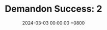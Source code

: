 ---
title: "Demandon Success: 2"
date: 2024-03-03 00:00:00 +0800
categories: [Blogging]
tag: [Blogging]
image: https://pbs.twimg.com/media/GHLCDoPW0AAnsK1?format=jpg&name=large
---